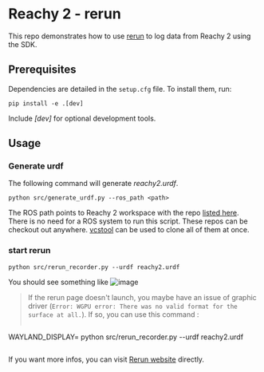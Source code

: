# Reachy 2 - rerun

This repo demonstrates how to use [rerun](https://rerun.io) to log data from Reachy 2 using the SDK.


## Prerequisites

Dependencies are detailed in the `setup.cfg` file. To install them, run:
```
pip install -e .[dev]
```
Include *[dev]* for optional development tools.


## Usage 

### Generate urdf

The following command will generate *reachy2.urdf*.

```
python src/generate_urdf.py --ros_path <path>
```

The ROS path points to Reachy 2 workspace with the repo [listed here](https://github.com/pollen-robotics/docker_reachy2_core/blob/develop/sources_config/beta.src). There is no need for a ROS system to run this script. These repos can be checkout out anywhere. [vcstool](https://github.com/dirk-thomas/vcstool) can be used to clone all of them at once. 

### start rerun

```
python src/rerun_recorder.py --urdf reachy2.urdf
```

You should see something like ![image](docs/rerun_screenshot.png)

> If the rerun page doesn't launch, you maybe have an issue of graphic driver (<code>Error: WGPU error: There was no valid format for the surface at all.</code>). If so, you can use this command : 
> ```
WAYLAND_DISPLAY= python src/rerun_recorder.py --urdf reachy2.urdf
>```
If you want more infos, you can visit [Rerun website](https://rerun.io/docs/getting-started/troubleshooting#graphics-issues) directly.